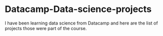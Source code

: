 # Datacamp-Data-science-projects
I have been learning data science from Datacamp and here are the list of projects those were part of the course.

